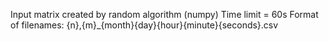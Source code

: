 Input matrix created by random algorithm (numpy)
Time limit = 60s
Format of filenames: {n},{m}_{month}{day}{hour}{minute}{seconds}.csv
